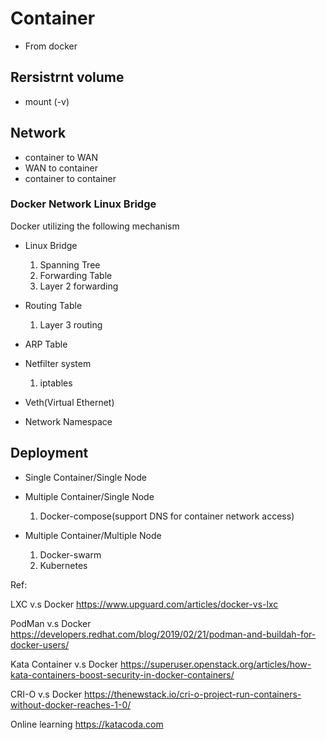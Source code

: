 # Container
- From docker

## Rersistrnt volume
- mount (-v)

## Network
- container to WAN
- WAN to container
- container to container

### Docker Network Linux Bridge

Docker utilizing the following mechanism
- Linux Bridge
	1. Spanning Tree
	2. Forwarding Table
	3. Layer 2 forwarding

- Routing Table
	1. Layer 3 routing

- ARP Table

- Netfilter system
	1. iptables

- Veth(Virtual Ethernet)

- Network Namespace

## Deployment
- Single Container/Single Node
- Multiple Container/Single Node
	1. Docker-compose(support DNS for container network access)

- Multiple Container/Multiple Node
	1. Docker-swarm
	2. Kubernetes

Ref:

LXC v.s Docker
https://www.upguard.com/articles/docker-vs-lxc

PodMan v.s Docker
https://developers.redhat.com/blog/2019/02/21/podman-and-buildah-for-docker-users/

Kata Container v.s Docker
https://superuser.openstack.org/articles/how-kata-containers-boost-security-in-docker-containers/

CRI-O v.s Docker
https://thenewstack.io/cri-o-project-run-containers-without-docker-reaches-1-0/

Online learning
https://katacoda.com